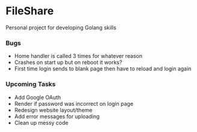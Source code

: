 # FileShare

Personal project for developing Golang skills

### Bugs
- Home handler is called 3 times for whatever reason
- Crashes on start up but on reboot it works?
- First time login sends to blank page then have to reload and login again

### Upcoming Tasks
- Add Google OAuth
- Render if password was incorrect on login page
- Redesign website layout/theme
- Add error messages for uploading
- Clean up messy code